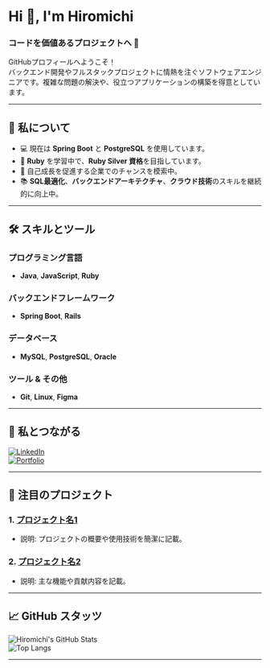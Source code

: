 # Hi 👋, I'm Hiromichi  
### コードを価値あるプロジェクトへ 🚀  

GitHubプロフィールへようこそ！  
バックエンド開発やフルスタックプロジェクトに情熱を注ぐソフトウェアエンジニアです。複雑な問題の解決や、役立つアプリケーションの構築を得意としています。  

---

## 🌟 私について  
- 💻 現在は **Spring Boot** と **PostgreSQL** を使用しています。  
- 🌱 **Ruby** を学習中で、**Ruby Silver 資格**を目指しています。  
- 🎯 自己成長を促進する企業でのチャンスを模索中。  
- 📚 **SQL最適化**、**バックエンドアーキテクチャ**、**クラウド技術**のスキルを継続的に向上中。  

---

## 🛠️ スキルとツール  
### プログラミング言語  
- **Java**, **JavaScript**, **Ruby**  

### バックエンドフレームワーク  
- **Spring Boot**, **Rails**  

### データベース  
- **MySQL**, **PostgreSQL**, **Oracle**  

### ツール & その他  
- **Git**, **Linux**, **Figma**  

---

## 🔗 私とつながる  
[![LinkedIn](https://img.shields.io/badge/LinkedIn-%230077B5.svg?style=for-the-badge&logo=linkedin&logoColor=white)](https://www.linkedin.com/in/hiromichisan)  
[![Portfolio](https://img.shields.io/badge/Portfolio-%23121212.svg?style=for-the-badge&logo=vercel&logoColor=white)](https://yourportfolio.com)  

---

## 🌟 注目のプロジェクト  
### 1. [プロジェクト名1](https://github.com/hiromichisan/project1)  
- 説明: プロジェクトの概要や使用技術を簡潔に記載。  

### 2. [プロジェクト名2](https://github.com/hiromichisan/project2)  
- 説明: 主な機能や貢献内容を記載。  

---

## 📈 GitHub スタッツ  
![Hiromichi's GitHub Stats](https://github-readme-stats.vercel.app/api?username=hiromichisan&show_icons=true&theme=radical)  
![Top Langs](https://github-readme-stats.vercel.app/api/top-langs/?username=hiromichisan&layout=compact&theme=radical)  

---
